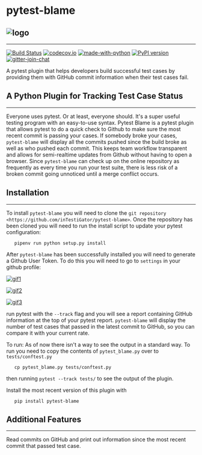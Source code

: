# pytest-blame

## ![logo](.github/blame-icon.png "alt-text")

-------------------------------------------------------------------------------

[![Build Status](https://api.travis-ci.com/inTestiGator/pytest-blame.svg?branch=master)](
https://travis-ci.com/inTestiGator/pytest-blame)
[![codecov.io](http://codecov.io/github/inTestiGator/pytest-blame/coverage.svg?branch=master)](
http://codecov.io/github/inTestiGator/pytest-blame?branch=master)
[![made-with-python](http://img.shields.io/badge/Made%20with-Python-blue.svg)](
https://www.python.org/)
[![PyPI version](https://img.shields.io/pypi/v/pytest-blame.svg)](https://pypi.org/project/pytest-blame/)
[![gitter-join-chat](https://badges.gitter.im/Join%20Chat.svg)](
https://gitter.im/pytest-blame/community)

A pytest plugin that helps developers build successful test cases by providing
them with GitHub commit information when their test cases fail.

## A Python Plugin for Tracking Test Case Status

---------------------------------------------

Everyone uses pytest. Or at least, everyone should. It's a super useful testing
program with an easy-to-use syntax. Pytest Blame is a pytest plugin that allows
pytest to do a quick check to Github to make sure the most recent commit is
passing your cases. If somebody broke your cases, ``pytest-blame`` will display
all the commits pushed since the build broke as well as who pushed each commit.
This keeps team workflow transparent and allows for semi-realtime updates from
Github without having to open a browser. Since ``pytest-blame`` can check up on
the online repository as frequently as every time you run your test suite, there
is less risk of a broken commit going unnoticed until a merge conflict occurs.

## Installation

------------

To install ``pytest-blame`` you will need to clone the `git repository
<https://github.com/inTestiGator/pytest-blame>`. Once the repository has been
cloned you will need to run the install script to update your pytest
configuration:

```
   pipenv run python setup.py install
```

After ``pytest-blame`` has been successfully installed you will need to generate
a Github User Token. To do this you will need to go to ``settings`` in your github
profile:

[![gif1](settings.gif)](
settings.gif)

[![gif2](gif2.gif)](
gif2.gif)

[![gif3](gif3.gif)](
gif3.gif)

run pytest with
the ``--track`` flag and you will see a report containing GitHub information at
the top of your pytest report. ``pytest-blame`` will display the number of test
cases that passed in the latest commit to GitHub, so you can compare it with your
current rate.

To run:
As of now there isn't a way to see the output in a standard way.
To run you need to copy the contents of ``pytest_blame.py`` over to ``tests/conftest.py``

```
   cp pytest_blame.py tests/conftest.py
```

then running ``pytest --track tests/`` to see the output of the plugin.

Install the most recent version of this plugin with

```
   pip install pytest-blame
```

## Additional Features

-------------------

Read commits on GitHub and print out information since the most recent commit
that passed test case.
